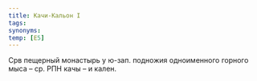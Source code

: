 ```yaml
---
title: Качи-Кальон I
tags:
synonyms:
temp: [Е5]
---
```


Срв пещерный монастырь у ю-зап. подножия одноименного горного мыса – ср. РПН
качы – и кален.
